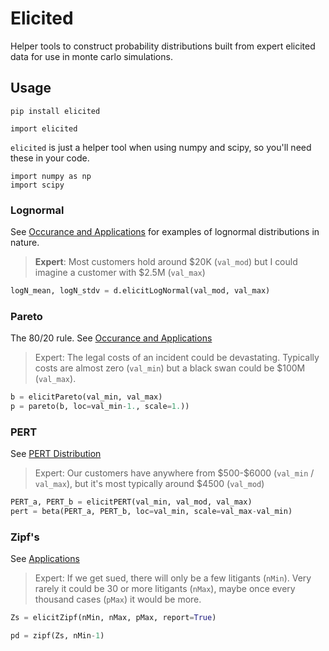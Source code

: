 # Elicited

Helper tools to construct probability distributions built from expert elicited data for use in monte carlo simulations. 

## Usage

```
pip install elicited
```

```
import elicited
```

`elicited` is just a helper tool when using numpy and scipy, so you'll need these in your code.


```
import numpy as np
import scipy
```



### Lognormal

See [Occurance and Applications](https://en.wikipedia.org/wiki/Log-normal_distribution#Occurrence_and_applications) for examples of lognormal distributions in nature. 

> **Expert**: Most customers hold around \$20K (`val_mod`) but I could imagine a customer with $2.5M (`val_max`)

``` python
logN_mean, logN_stdv = d.elicitLogNormal(val_mod, val_max)
```


### Pareto

The 80/20 rule. See [Occurance and Applications](https://en.wikipedia.org/wiki/Pareto_distribution#Occurrence_and_applications)

> Expert: The legal costs of an incident could be devastating. Typically costs are almost zero (`val_min`) but a black swan could be $100M (`val_max`). 

``` python
b = elicitPareto(val_min, val_max)
p = pareto(b, loc=val_min-1., scale=1.))
```

### PERT

See [PERT Distribution](https://en.wikipedia.org/wiki/PERT_distribution)

> Expert: Our customers have anywhere from \$500-\$6000 (`val_min` / `val_max`), but it's most typically around $4500 (`val_mod`)



``` python
PERT_a, PERT_b = elicitPERT(val_min, val_mod, val_max)
pert = beta(PERT_a, PERT_b, loc=val_min, scale=val_max-val_min)
```


### Zipf's

See [Applications](https://en.wikipedia.org/wiki/Zipf%27s_law#Applications)

> Expert: If we get sued, there will only be a few litigants (`nMin`). Very rarely it could be 30 or more litigants (`nMax`), maybe once every thousand cases (`pMax`) it would be more.


``` python
Zs = elicitZipf(nMin, nMax, pMax, report=True)

pd = zipf(Zs, nMin-1)
```


